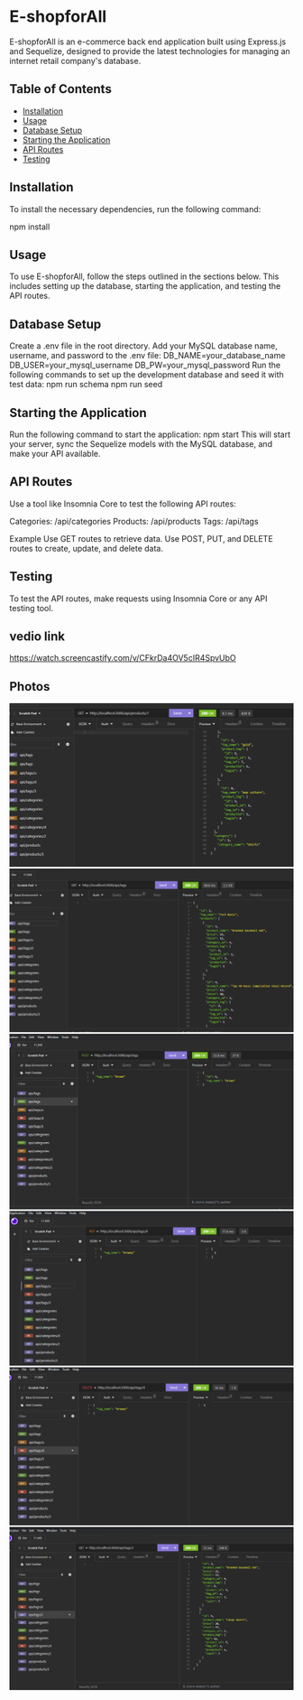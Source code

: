# E-shopforAll

E-shopforAll is an e-commerce back end application built using Express.js and Sequelize, designed to provide the latest technologies for managing an internet retail company's database.

## Table of Contents

- [Installation](#installation)
- [Usage](#usage)
- [Database Setup](#database-setup)
- [Starting the Application](#starting-the-application)
- [API Routes](#api-routes)
- [Testing](#testing)


## Installation

To install the necessary dependencies, run the following command:

npm install

## Usage

To use E-shopforAll, follow the steps outlined in the sections below. This includes setting up the database, starting the application, and testing the API routes.

## Database Setup

Create a .env file in the root directory.
Add your MySQL database name, username, and password to the .env file:
DB_NAME=your_database_name
DB_USER=your_mysql_username
DB_PW=your_mysql_password
Run the following commands to set up the development database and seed it with test data:
npm run schema
npm run seed

## Starting the Application

Run the following command to start the application:
npm start
This will start your server, sync the Sequelize models with the MySQL database, and make your API available.


## API Routes
Use a tool like Insomnia Core to test the following API routes:

Categories: /api/categories
Products: /api/products
Tags: /api/tags

Example
Use GET routes to retrieve data.
Use POST, PUT, and DELETE routes to create, update, and delete data.


## Testing
To test the API routes, make requests using Insomnia Core or any API testing tool.

## vedio link
https://watch.screencastify.com/v/CFkrDa4OV5cIR4SpvUbO


## Photos
![Alt text](<2024-01-10 002025.png>)
![Alt text](<2024-01-10 002035.png>)
![Alt text](<2024-01-10 002040.png>)
![Alt text](<2024-01-10 002045.png>)
![Alt text](<2024-01-10 002050.png>)
![Alt text](<2024-01-10 002056.png>)
